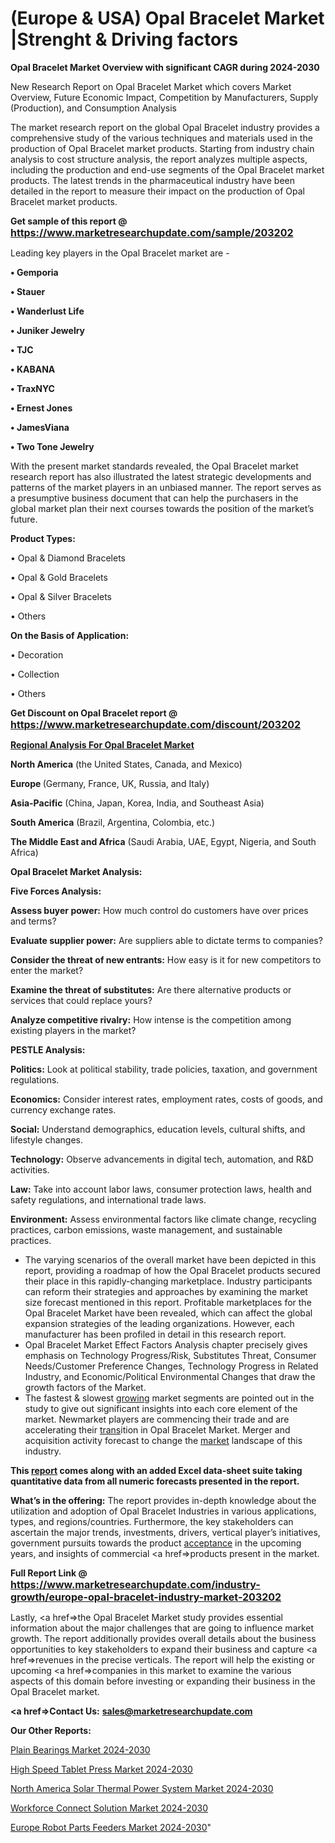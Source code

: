 # (Europe & USA) Opal Bracelet Market |Strenght & Driving factors

<strong>Opal Bracelet Market Overview with significant CAGR during 2024-2030</strong>

New Research Report on Opal Bracelet Market which covers Market Overview, Future Economic Impact, Competition by Manufacturers, Supply (Production), and Consumption Analysis

The market research report on the global Opal Bracelet industry provides a comprehensive study of the various techniques and materials used in the production of Opal Bracelet market products. Starting from industry chain analysis to cost structure analysis, the report analyzes multiple aspects, including the production and end-use segments of the Opal Bracelet market products. The latest trends in the pharmaceutical industry have been detailed in the report to measure their impact on the production of Opal Bracelet market products.

<strong>Get sample of this report @ <a href=https://www.marketresearchupdate.com/sample/203202><font size=3 color=#0000ff>https://www.marketresearchupdate.com/sample/203202</font></a></strong>

Leading key players in the Opal Bracelet market are -

<strong>• Gemporia

• Stauer

• Wanderlust Life

• Juniker Jewelry

• TJC

• KABANA

• TraxNYC

• Ernest Jones

• JamesViana

• Two Tone Jewelry</strong>

With the present market standards revealed, the Opal Bracelet market research report has also illustrated the latest strategic developments and patterns of the market players in an unbiased manner. The report serves as a presumptive business document that can help the purchasers in the global market plan their next courses towards the position of the market’s future.

<strong>Product Types:</strong>

• Opal & Diamond Bracelets

• Opal & Gold Bracelets

• Opal & Silver Bracelets

• Others

<strong>On the Basis of Application:</strong>

• Decoration

• Collection

• Others

<strong>Get Discount on Opal Bracelet report @ <a href=https://www.marketresearchupdate.com/discount/203202><font size=3 color=#0000ff>https://www.marketresearchupdate.com/discount/203202</font></a></strong>

<strong><u><b>Regional Analysis For Opal Bracelet Market</b></u></strong>

<strong><b>North America</b></strong> (the United States, Canada, and Mexico)

<strong><b>Europe </b></strong>(Germany, France, UK, Russia, and Italy)

<strong><b>Asia-Pacific</b></strong> (China, Japan, Korea, India, and Southeast Asia)

<strong><b>South America</b></strong> (Brazil, Argentina, Colombia, etc.)

<strong><b>The Middle East and Africa</b></strong> (Saudi Arabia, UAE, Egypt, Nigeria, and South Africa)

<strong>Opal Bracelet Market Analysis:</strong>

<strong>Five Forces Analysis:</strong>

<strong>Assess buyer power:</strong> How much control do customers have over prices and terms?

<strong>Evaluate supplier power:</strong> Are suppliers able to dictate terms to companies?

<strong>Consider the threat of new entrants:</strong> How easy is it for new competitors to enter the market?

<strong>Examine the threat of substitutes:</strong> Are there alternative products or services that could replace yours?

<strong>Analyze competitive rivalry:</strong> How intense is the competition among existing players in the market?

<strong>PESTLE Analysis:</strong>

<strong>Politics:</strong> Look at political stability, trade policies, taxation, and government regulations.

<strong>Economics:</strong> Consider interest rates, employment rates, costs of goods, and currency exchange rates.

<strong>Social:</strong> Understand demographics, education levels, cultural shifts, and lifestyle changes.

<strong>Technology:</strong> Observe advancements in digital tech, automation, and R&D activities.

<strong>Law:</strong> Take into account labor laws, consumer protection laws, health and safety regulations, and international trade laws.

<strong>Environment:</strong> Assess environmental factors like climate change, recycling practices, carbon emissions, waste management, and sustainable practices.

<ul>
  <li>The varying scenarios of the overall market have been depicted in this report, providing a roadmap of how the Opal Bracelet products secured their place in this rapidly-changing marketplace. Industry participants can reform their strategies and approaches by examining the market size forecast mentioned in this report. Profitable marketplaces for the Opal Bracelet Market have been revealed, which can affect the global expansion strategies of the leading organizations. However, each manufacturer has been profiled in detail in this research report.</li>
  <li>Opal Bracelet Market Effect Factors Analysis chapter precisely gives emphasis on Technology Progress/Risk, Substitutes Threat, Consumer Needs/Customer Preference Changes, Technology Progress in Related Industry, and Economic/Political Environmental Changes that draw the growth factors of the Market.</li>
  <li>The fastest &amp; slowest <a href=ASDF991299>growing</a> market segments are pointed out in the study to give out significant insights into each core element of the market. Newmarket players are commencing their trade and are accelerating their <a href=>trans</a>ition in Opal Bracelet Market. Merger and acquisition activity forecast to change the <a href=>market</a> landscape of this industry.</li>
</ul>
<strong>This <a href=>report</a> comes along with an added Excel data-sheet suite taking quantitative data from all numeric forecasts presented in the report.</strong>

<strong>What’s in the offering:</strong> The report provides in-depth knowledge about the utilization and adoption of Opal Bracelet Industries in various applications, types, and regions/countries. Furthermore, the key stakeholders can ascertain the major trends, investments, drivers, vertical player’s initiatives, government pursuits towards the product <a href=ASDF881288>acceptance</a> in the upcoming years, and insights of commercial <a href=>products</a> present in the market.

<strong>Full Report Link @ <a href=https://www.marketresearchupdate.com/industry-growth/europe-opal-bracelet-industry-market-203202><font size=3 color=#0000ff>https://www.marketresearchupdate.com/industry-growth/europe-opal-bracelet-industry-market-203202</font></a></strong>

Lastly, <a href=>the</a> Opal Bracelet Market study provides essential information about the major challenges that are going to influence market growth. The report additionally provides overall details about the business opportunities to key stakeholders to expand their business and capture <a href=>revenues</a> in the precise verticals. The report will help the existing or upcoming <a href=>companies</a> in this market to examine the various aspects of this domain before investing or expanding their business in the Opal Bracelet market.

<strong><a href=><strong>Contact Us:</strong></a></strong>
<strong>sales@marketresearchupdate.com</strong>

<strong>Our Other Reports:</strong>

<a href=https://www.linkedin.com/pulse/plain-bearings-market-industry-analysis-segments>Plain Bearings Market 2024-2030</a>

<a href=https://www.linkedin.com/pulse/high-speed-tablet-press-market-analysis-segment>High Speed Tablet Press Market 2024-2030</a>

<a href=https://www.linkedin.com/pulse/north-america-solar-thermal-power-system-market-1f>North America Solar Thermal Power System Market 2024-2030</a>

<a href=https://www.linkedin.com/pulse/workforce-connect-solution-market-analysis-7splf/>Workforce Connect Solution Market 2024-2030</a>

<a href=https://www.linkedin.com/pulse/europe-robot-parts-feeders-market-research-8mdff/>Europe Robot Parts Feeders Market 2024-2030</a>"

